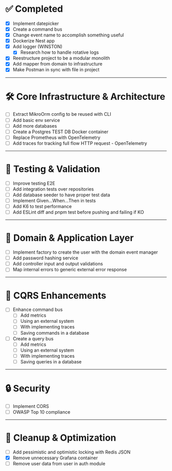 # ✅ Completed

- [x] Implement datepicker
- [x] Create a command bus
- [x] Change event name to accomplish something useful
- [x] Dockerize Nest app
- [x] Add logger (WINSTON)
  - [x] Research how to handle rotative logs
- [x] Reestructure project to be a modular monolith
- [x] Add mapper from domain to infrastructure
- [x] Make Postman in sync with file in project

---

# 🛠️ Core Infrastructure & Architecture

- [ ] Extract MikroOrm config to be reused with CLI
- [ ] Add basic env service
- [ ] Add more databases
- [ ] Create a Postgres TEST DB Docker container
- [ ] Replace Prometheus with OpenTelemetry
- [ ] Add traces for tracking full flow HTTP request - OpenTelemetry

---

# 🧪 Testing & Validation

- [ ] Improve testing E2E
- [ ] Add integration tests over repositories
- [ ] Add database seeder to have proper test data
- [ ] Implement Given...When...Then in tests
- [ ] Add K6 to test performance
- [ ] Add ESLint diff and pnpm test before pushing and failing if KO

---

# 🧱 Domain & Application Layer

- [ ] Implement factory to create the user with the domain event manager
- [ ] Add password hashing service
- [ ] Add controller input and output validations
- [ ] Map internal errors to generic external error response

---

# 🚦 CQRS Enhancements

- [ ] Enhance command bus
  - [ ] Add metrics
  - [ ] Using an external system
  - [ ] With implementing traces
  - [ ] Saving commands in a database

- [ ] Create a query bus
  - [ ] Add metrics
  - [ ] Using an external system
  - [ ] With implementing traces
  - [ ] Saving queries in a database

---

# 🔒 Security

- [ ] Implement CORS
- [ ] OWASP Top 10 compliance

---

# 🧹 Cleanup & Optimization

- [ ] Add pessimistic and optimistic locking with Redis JSON
- [x] Remove unnecessary Grafana container
- [ ] Remove user data from user in auth module
